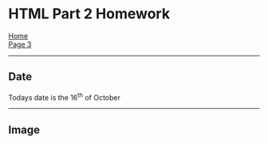 <h1>HTML Part 2 Homework</h1>
<p>
   <a href="index.html">Home</a> <br>
   <a href="page3.html">Page 3</a>
</p>

<hr>

<h2> Date </h2>
<p> Todays date is the 16<sup>th</sup> of October </p>

<hr>

<h2> Image </h2>
